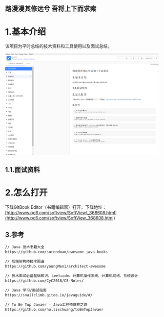## 路漫漫其修远兮 吾将上下而求索

# 1.基本介绍

该项目为平时总结的技术资料和工具使用以及面试总结。

![](/static/image/微信截图_20201019094520.png)

## 1.1.面试资料

# 2.怎么打开

下载GitBook Editor（书籍编辑器）打开，下载地址：[http://www.pc6.com/softview/SoftView\_368608.html](http://www.pc6.com/softview/SoftView_368608.html)

## 3.参考

```
// Java 技术书籍大全
https://github.com/sorenduan/awesome-java-books
```

```
// 后端架构师技术图谱
https://github.com/youngMen1/architect-awesome
```

```
// 技术面试必备基础知识、Leetcode、计算机操作系统、计算机网络、系统设计
https://github.com/CyC2018/CS-Notes/
```

```
// Java 学习/面试指南
https://snailclimb.gitee.io/javaguide/#/
```

```
// To Be Top Javaer - Java工程师成神之路
https://github.com/hollischuang/toBeTopJavaer
```



